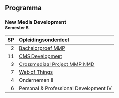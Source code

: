 Programma
---------

### New Media Development<br><small>Semester 5</small>

| SP | Opleidingsonderdeel |
|---:|:--------------------|
|  2 | [Bachelorproef MMP][]<span data-domain="wanm" data-level="3"></span> |
| 11 | [CMS Development][]<span data-domain="wanm" data-level="3"></span> |
|  3 | [Crossmediaal Project MMP NMD][]<span data-domain="wanm" data-level="3"></span> |
|  7 | [Web of Things][]<span data-domain="wanm" data-level="3"></span> |
|  4 | Ondernemen II |
|  6 | Personal & Professional Development IV |

[Bachelorproef MMP]:            #
[Crossmediaal Project MMP NMD]: #
[CMS Development]:              #
[Web of Things]:                #